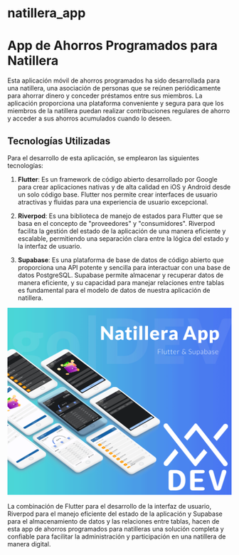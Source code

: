 # natillera_app

# App de Ahorros Programados para Natillera

Esta aplicación móvil de ahorros programados ha sido desarrollada para una natillera, una asociación de personas que se reúnen periódicamente para ahorrar dinero y conceder préstamos entre sus miembros. La aplicación proporciona una plataforma conveniente y segura para que los miembros de la natillera puedan realizar contribuciones regulares de ahorro y acceder a sus ahorros acumulados cuando lo deseen.

## Tecnologías Utilizadas

Para el desarrollo de esta aplicación, se emplearon las siguientes tecnologías:

1. **Flutter**: Es un framework de código abierto desarrollado por Google para crear aplicaciones nativas y de alta calidad en iOS y Android desde un solo código base. Flutter nos permite crear interfaces de usuario atractivas y fluidas para una experiencia de usuario excepcional.

2. **Riverpod**: Es una biblioteca de manejo de estados para Flutter que se basa en el concepto de "proveedores" y "consumidores". Riverpod facilita la gestión del estado de la aplicación de una manera eficiente y escalable, permitiendo una separación clara entre la lógica del estado y la interfaz de usuario.

3. **Supabase**: Es una plataforma de base de datos de código abierto que proporciona una API potente y sencilla para interactuar con una base de datos PostgreSQL. Supabase permite almacenar y recuperar datos de manera eficiente, y su capacidad para manejar relaciones entre tablas es fundamental para el modelo de datos de nuestra aplicación de natillera.


![Preview Natiller-App](https://github.com/victor-arango/natillera-app/blob/main/Preview.png?raw=true
)



La combinación de Flutter para el desarrollo de la interfaz de usuario, Riverpod para el manejo eficiente del estado de la aplicación y Supabase para el almacenamiento de datos y las relaciones entre tablas, hacen de esta app de ahorros programados para natilleras una solución completa y confiable para facilitar la administración y participación en una natillera de manera digital.
